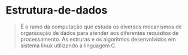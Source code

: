 # Estrutura-de-dados
> É o ramo da computação que estuda os diversos mecanismos de organização de dados para atender aos diferentes requisitos de processamento.
> As estruras e os algoritmos desenvolvidos em sistema linux utilizando a linguagem C.
